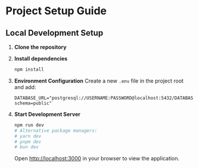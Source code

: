 # Project Setup Guide

## Local Development Setup

1. **Clone the repository**

2. **Install dependencies**
    ```bash
    npm install
    ```

3. **Environment Configuration**
    Create a new `.env` file in the project root and add:
    ```env
    DATABASE_URL="postgresql://USERNAME:PASSWORD@localhost:5432/DATABASE_NAME?schema=public"
    ```

4. **Start Development Server**
    ```bash
    npm run dev
    # Alternative package managers:
    # yarn dev
    # pnpm dev
    # bun dev
    ```
    Open [http://localhost:3000](http://localhost:3000) in your browser to view the application.

